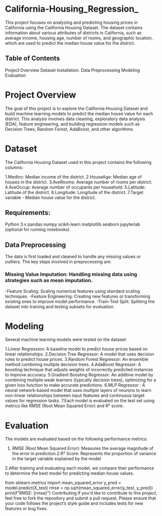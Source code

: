 # California-Housing_Regression_
This project focuses on analyzing and predicting housing prices in California using the California Housing Dataset. The dataset contains information about various attributes of districts in California, such as average income, housing age, number of rooms, and geographic location, which are used to predict the median house value for the district.

## Table of Contents
Project Overview
Dataset
Installation.
Data Preprocessing
Modeling
Evaluation

# Project Overview
The goal of this project is to explore the California Housing Dataset and build machine learning models to predict the median house value for each district. This analysis involves data cleaning, exploratory data analysis (EDA), feature engineering, and building regression models such as Decision Trees, Random Forest, AdaBoost, and other algorithms.

# Dataset
The California Housing Dataset used in this project contains the following columns:

1.MedInc: Median income of the district.
2.HouseAge: Median age of houses in the district.
3.AveRooms: Average number of rooms per district.
4.AveOccup: Average number of occupants per household.
5.Latitude: Latitude of the district.
6.Longitude: Longitude of the district.
7.Target variable - Median house value for the district.

## Requirements:
Python 3.x pandas numpy scikit-learn matplotlib seaborn jupyterlab (optional for running notebooks)

## Data Preprocessing
The data is first loaded and cleaned to handle any missing values or outliers. The key steps involved in preprocessing are:

### Missing Value Imputation: Handling missing data using strategies such as mean imputation.
-Feature Scaling: Scaling numerical features using standard scaling techniques.
-Feature Engineering: Creating new features or transforming existing ones to improve model performance.
-Train-Test Split: Splitting the dataset into training and testing subsets for evaluation.

# Modeling
Several machine learning models were tested on the dataset:

1.Linear Regression: A baseline model to predict house prices based on linear relationships.
2.Decision Tree Regressor: A model that uses decision rules to predict house prices.
3.Random Forest Regressor: An ensemble method combining multiple decision trees.
4.AdaBoost Regressor: A boosting technique that adjusts weights of incorrectly predicted instances to improve accuracy.
5.Gradient Boosting Regressor: An additive model by combining multiple weak learners (typically decision trees), optimizing for a given loss function to make accurate predictions.
6.MLP Regressor : A neural network-based model that uses multiple layers of neurons to learn non-linear relationships between input features and continuous target values for regression tasks.
7.Each model is evaluated on the test set using metrics like RMSE (Root Mean Squared Error) and R² score.

# Evaluation
The models are evaluated based on the following performance metrics:

1. RMSE (Root Mean Squared Error): Measures the average magnitude of the error in prediction.2.R² Score: Represents the proportion of variance in the target variable explained by the model

2.After training and evaluating each model, we compare their performance to determine the best model for predicting median house values.

from sklearn.metrics import mean_squared_error y_pred = model.predict(X_test) rmse = np.sqrt(mean_squared_error(y_test, y_pred)) print(f"RMSE: {rmse}") Contributing If you'd like to contribute to this project, feel free to fork the repository and submit a pull request. Please ensure that your code follows the project’s style guide and includes tests for new features or bug fixes.
